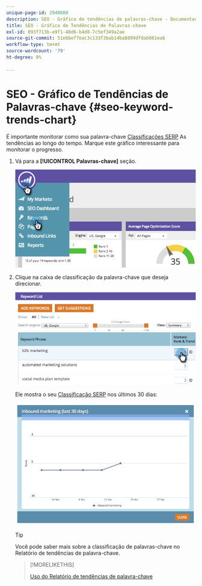```yaml
---
unique-page-id: 2949680
description: SEO - Gráfico de tendências de palavras-chave - Documentação do Marketo - Documentação do produto
title: SEO - Gráfico de Tendências de Palavras-chave
exl-id: 093f713b-e9f1-48d6-b4d8-7c5ef349a2ae
source-git-commit: 51ebbef7eac3c133f3bab14ba8899dfdab081ea6
workflow-type: tm+mt
source-wordcount: '79'
ht-degree: 0%

---
```


# SEO - Gráfico de Tendências de Palavras-chave {#seo-keyword-trends-chart}

É importante monitorar como sua palavra-chave [Classificações SERP](/help/marketo/product-docs/additional-apps/seo/understanding-seo/understanding-search-engine-optimization.md) As tendências ao longo do tempo. Marque este gráfico interessante para monitorar o progresso.

1. Vá para a **[!UICONTROL Palavras-chave]** seção.

   ![](assets/image2014-9-18-12-3a5-3a7.png)

1. Clique na caixa de classificação da palavra-chave que deseja direcionar.

   ![](assets/image2014-9-18-12-3a5-3a11.png)

   Ele mostra o seu [Classificação SERP](/help/marketo/product-docs/additional-apps/seo/understanding-seo/understanding-search-engine-optimization.md) nos últimos 30 dias:

   ![](assets/image2014-9-18-12-3a5-3a14.png)

   >[!TIP]
   >
   >Você pode saber mais sobre a classificação de palavras-chave no Relatório de tendências de palavra-chave.

   >[!MORELIKETHIS]
   >
   >[Uso do Relatório de tendências de palavra-chave](/help/marketo/product-docs/additional-apps/seo/reports/seo-use-the-keyword-trends-report.md)
